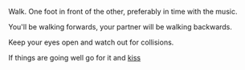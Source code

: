 Walk. One foot in front of the other, preferably in time with the music.

You'll be walking forwards, your partner will be walking backwards.

Keep your eyes open and watch out for collisions. 

If things are going well go for it and [kiss](kiss/kiss.md)
